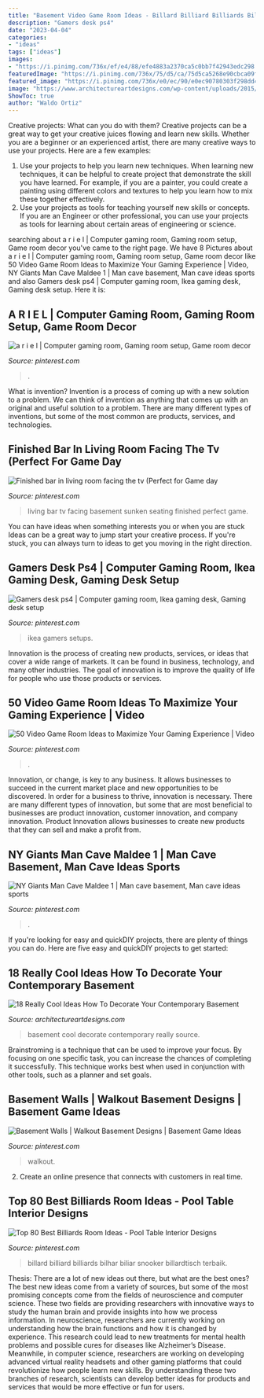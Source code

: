 ```yaml
---
title: "Basement Video Game Room Ideas - Billard Billiard Billiards Bilhar Biliar Snooker Billardtisch Terbaik"
description: "Gamers desk ps4"
date: "2023-04-04"
categories:
- "ideas"
tags: ["ideas"]
images:
- "https://i.pinimg.com/736x/ef/e4/88/efe4883a2370ca5c0bb7f42943edc298.jpg"
featuredImage: "https://i.pinimg.com/736x/75/d5/ca/75d5ca5268e90cbca09f9353c2550c7e.jpg"
featured_image: "https://i.pinimg.com/736x/e0/ec/90/e0ec90780303f298dd456e411cdd8906.jpg"
image: "https://www.architectureartdesigns.com/wp-content/uploads/2015/11/936-630x419.jpg"
ShowToc: true
author: "Waldo Ortiz"
---
```



Creative projects: What can you do with them?
Creative projects can be a great way to get your creative juices flowing and learn new skills. Whether you are a beginner or an experienced artist, there are many creative ways to use your projects. Here are a few examples: 
1. Use your projects to help you learn new techniques. When learning new techniques, it can be helpful to create project that demonstrate the skill you have learned. For example, if you are a painter, you could create a painting using different colors and textures to help you learn how to mix these together effectively. 
2. Use your projects as tools for teaching yourself new skills or concepts. If you are an Engineer or other professional, you can use your projects as tools for learning about certain areas of engineering or science.

	

		
searching about a r i e l | Computer gaming room, Gaming room setup, Game room decor you've came to the right page. We have 8 Pictures about a r i e l | Computer gaming room, Gaming room setup, Game room decor like 50 Video Game Room Ideas to Maximize Your Gaming Experience | Video, NY Giants Man Cave Maldee 1 | Man cave basement, Man cave ideas sports and also Gamers desk ps4 | Computer gaming room, Ikea gaming desk, Gaming desk setup. Here it is:
		
    
## A R I E L | Computer Gaming Room, Gaming Room Setup, Game Room Decor

<img loading=lazy src="https://i.pinimg.com/736x/e0/ec/90/e0ec90780303f298dd456e411cdd8906.jpg" onerror="this.onerror=null;this.src='https://tse3.mm.bing.net/th?id=OIP.O6QLvBJ5FeN5pHVM3rmGzAHaJ3&amp;pid=15.1';" alt="a r i e l | Computer gaming room, Gaming room setup, Game room decor">

_Source: pinterest.com_

>. 

	

What is invention?
Invention is a process of coming up with a new solution to a problem. We can think of invention as anything that comes up with an original and useful solution to a problem. There are many different types of inventions, but some of the most common are products, services, and technologies.

    
## Finished Bar In Living Room Facing The Tv (Perfect For Game Day

<img loading=lazy src="https://i.pinimg.com/736x/d7/4b/4c/d74b4c7bcd705fa74e60cf7847715fa6--basement-ideas-living-rooms.jpg" onerror="this.onerror=null;this.src='https://tse2.mm.bing.net/th?id=OIP.LIyg36Uv7TipF-IcA1dmbgHaJ3&amp;pid=15.1';" alt="Finished bar in living room facing the tv (Perfect for Game day">

_Source: pinterest.com_

>living bar tv facing basement sunken seating finished perfect game. 

	

You can have ideas when something interests you or when you are stuck
Ideas can be a great way to jump start your creative process. If you're stuck, you can always turn to ideas to get you moving in the right direction.

    
## Gamers Desk Ps4 | Computer Gaming Room, Ikea Gaming Desk, Gaming Desk Setup

<img loading=lazy src="https://i.pinimg.com/736x/75/d5/ca/75d5ca5268e90cbca09f9353c2550c7e.jpg" onerror="this.onerror=null;this.src='https://tse3.mm.bing.net/th?id=OIP.kmLBEDDinoN3pkBbv7yZhQHaJ3&amp;pid=15.1';" alt="Gamers desk ps4 | Computer gaming room, Ikea gaming desk, Gaming desk setup">

_Source: pinterest.com_

>ikea gamers setups. 

	

Innovation is the process of creating new products, services, or ideas that cover a wide range of markets. It can be found in business, technology, and many other industries. The goal of innovation is to improve the quality of life for people who use those products or services.

    
## 50 Video Game Room Ideas To Maximize Your Gaming Experience | Video

<img loading=lazy src="https://i.pinimg.com/736x/88/62/4f/88624fbc7b06d2c9a2d4a554eab2daa8.jpg" onerror="this.onerror=null;this.src='https://tse3.mm.bing.net/th?id=OIP.v5QVi1Dhbx3BHSslPzk5bgHaJ3&amp;pid=15.1';" alt="50 Video Game Room Ideas to Maximize Your Gaming Experience | Video">

_Source: pinterest.com_

>. 

	

Innovation, or change, is key to any business. It allows businesses to succeed in the current market place and new opportunities to be discovered. In order for a business to thrive, innovation is necessary. There are many different types of innovation, but some that are most beneficial to businesses are product innovation, customer innovation, and company innovation. Product Innovation allows businesses to create new products that they can sell and make a profit from.

    
## NY Giants Man Cave Maldee 1 | Man Cave Basement, Man Cave Ideas Sports

<img loading=lazy src="https://i.pinimg.com/736x/ef/e4/88/efe4883a2370ca5c0bb7f42943edc298.jpg" onerror="this.onerror=null;this.src='https://tse1.mm.bing.net/th?id=OIP.-GwSuhY6BcmgRsd96mvPVQHaFj&amp;pid=15.1';" alt="NY Giants Man Cave Maldee 1 | Man cave basement, Man cave ideas sports">

_Source: pinterest.com_

>. 

	

If you're looking for easy and quickDIY projects, there are plenty of things you can do. Here are five easy and quickDIY projects to get started: 

    
## 18 Really Cool Ideas How To Decorate Your Contemporary Basement

<img loading=lazy src="https://www.architectureartdesigns.com/wp-content/uploads/2015/11/936-630x419.jpg" onerror="this.onerror=null;this.src='https://tse3.mm.bing.net/th?id=OIP.kQtYeUrqCKXcU6KbUhLBmQHaE7&amp;pid=15.1';" alt="18 Really Cool Ideas How To Decorate Your Contemporary Basement">

_Source: architectureartdesigns.com_

>basement cool decorate contemporary really source. 

	

Brainstroming is a technique that can be used to improve your focus. By focusing on one specific task, you can increase the chances of completing it successfully. This technique works best when used in conjunction with other tools, such as a planner and set goals.

    
## Basement Walls | Walkout Basement Designs | Basement Game Ideas

<img loading=lazy src="https://i.pinimg.com/736x/c5/91/17/c59117b71645e395f2508ff487463d16.jpg" onerror="this.onerror=null;this.src='https://tse2.mm.bing.net/th?id=OIP.euNQnytyZNxolDb9q_MJ7AHaJ4&amp;pid=15.1';" alt="Basement Walls | Walkout Basement Designs | Basement Game Ideas">

_Source: pinterest.com_

>walkout. 

	

2. Create an online presence that connects with customers in real time.

    
## Top 80 Best Billiards Room Ideas - Pool Table Interior Designs

<img loading=lazy src="https://i.pinimg.com/736x/13/c8/3d/13c83d2e74c26a6de7277fac3a4f6eec.jpg" onerror="this.onerror=null;this.src='https://tse3.mm.bing.net/th?id=OIP.jrLAbiv_VVAfN6a_La_eywHaE8&amp;pid=15.1';" alt="Top 80 Best Billiards Room Ideas - Pool Table Interior Designs">

_Source: pinterest.com_

>billard billiard billiards bilhar biliar snooker billardtisch terbaik. 

	

Thesis: There are a lot of new ideas out there, but what are the best ones?
The best new ideas come from a variety of sources, but some of the most promising concepts come from the fields of neuroscience and computer science. These two fields are providing researchers with innovative ways to study the human brain and provide insights into how we process information. In neuroscience, researchers are currently working on understanding how the brain functions and how it is changed by experience. This research could lead to new treatments for mental health problems and possible cures for diseases like Alzheimer’s Disease. Meanwhile, in computer science, researchers are working on developing advanced virtual reality headsets and other gaming platforms that could revolutionize how people learn new skills. By understanding these two branches of research, scientists can develop better ideas for products and services that would be more effective or fun for users.

